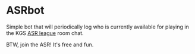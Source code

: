 # ASRbot
Simple bot that will periodically log who is currently available for playing in the KGS [ASR league](http://www.advancedstudyroom.org/) room chat.

BTW, join the ASR! It's free and fun.
